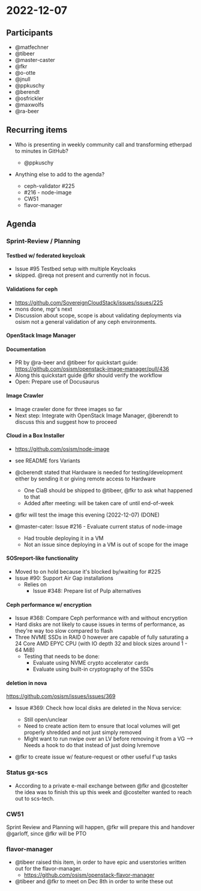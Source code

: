 # 2022-12-07

## Participants

* @matfechner
* @tibeer
* @master-caster
* @fkr
* @o-otte
* @jnull
* @ppkuschy
* @berendt
* @osfrickler
* @maxwolfs
* @ra-beer

## Recurring items

* Who is presenting in weekly community call and transforming etherpad to minutes in GitHub?
  * @ppkuschy

* Anything else to add to the agenda?
  * ceph-validator #225
  * #216 - node-image
  * CW51
  * flavor-manager

## Agenda

### Sprint-Review / Planning

#### Testbed w/ federated keycloak

* Issue #95 Testbed setup with multiple Keycloaks
* skipped. @reqa not present and currently not in focus.

#### Validations for ceph

* <https://github.com/SovereignCloudStack/issues/issues/225>
* mons done, mgr's next
* Discussion about scope, scope is about validating deployments via osism not a general validation of any ceph environments.

#### OpenStack Image Manager

#### Documentation

* PR by @ra-beer and @tibeer for quickstart guide: <https://github.com/osism/openstack-image-manager/pull/436>
* Along this quickstart guide @fkr should verify the workflow
* Open: Prepare use of Docusaurus

#### Image Crawler

* Image crawler done for three images so far
* Next step: Integrate with OpenStack Image Manager, @berendt to discuss this and suggest how to proceed

#### Cloud in a Box Installer

* <https://github.com/osism/node-image>
* see README fors Variants

* @cberendt stated that Hardware is needed for testing/development either by sending it or giving remote access to Hardware
  * One CiaB should be shipped to @tibeer, @fkr to ask what happened to that
  * Added after meeting: will be taken care of until end-of-week

* @fkr will test the image this evening (2022-12-07) (DONE)

* @master-cater: Issue #216 - Evaluate current status of node-image
  * Had trouble deploying it in a VM
  * Not an issue since deploying in a VM is out of scope for the image

#### SOSreport-like functionality

* Moved to on hold because it's blocked by/waiting for #225
* Issue #90: Support Air Gap installations
  * Relies on
    * Issue #348: Prepare list of Pulp alternatives

#### Ceph performance w/ encryption

* Issue #368: Compare Ceph performance with and without encryption
* Hard disks are not likely to cause issues in terms of performance, as they're way too slow compared to flash
* Three NVME SSDs in RAID 0 however are capable of fully saturating a 24 Core AMD EPYC CPU (with IO depth 32 and block sizes around 1 - 64 MiB)
  * Testing that needs to be done:
    * Evaluate using NVME crypto accelerator cards
    * Evaluate using built-in cryptography of the SSDs

#### deletion in nova

<https://github.com/osism/issues/issues/369>

* Issue #369: Check how local disks are deleted in the Nova service:
  * Still open/unclear
  * Need to create action item to ensure that local volumes will get properly shredded and not just simply removed
  * Might want to run nwipe over an LV before removing it from a VG --> Needs a hook to do that instead of just doing lvremove

* @fkr to create issue w/ feature-request or other useful f'up tasks

### Status gx-scs

* According to a private e-mail exchange between @fkr and @costelter the idea was to finish this up this week and @costelter wanted to reach out to scs-tech.

### CW51

Sprint Review and Planning will happen, @fkr will prepare this and handover @garloff, since @fkr will be PTO

### flavor-manager

* @tibeer raised this item, in order to have epic and userstories written out for the flavor-manager.
  * <https://github.com/osism/openstack-flavor-manager>
* @tibeer and @fkr to meet on Dec 8th in order to write these out
